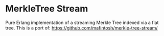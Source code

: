 # MerkleTree Stream
Pure Erlang implementation of a streaming Merkle Tree indexed via a flat tree. 
This is a port of: https://github.com/mafintosh/merkle-tree-stream/


